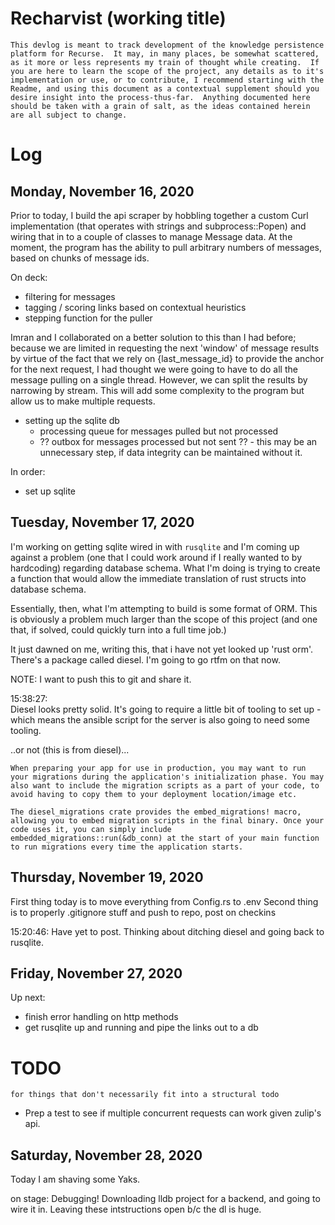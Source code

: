 # Recharvist (working title)

	This devlog is meant to track development of the knowledge persistence platform for Recurse.  It may, in many places, be somewhat scattered, as it more or less represents my train of thought while creating.  If you are here to learn the scope of the project, any details as to it's implementation or use, or to contribute, I recommend starting with the Readme, and using this document as a contextual supplement should you desire insight into the process-thus-far.  Anything documented here should be taken with a grain of salt, as the ideas contained herein are all subject to change.

# Log

## Monday, November 16, 2020

Prior to today, I build the api scraper by hobbling together a custom Curl implementation (that operates with strings and subprocess::Popen) and wiring that in to a couple of classes to manage Message data.  At the moment, the program has the ability to pull arbitrary numbers of messages, based on chunks of message ids.  

On deck:
- filtering for messages
- tagging / scoring links based on contextual heuristics
- stepping function for the puller

Imran and I collaborated on a better solution to this than I had before; because we are limited in requesting the next 'window' of message results by virtue of the fact that we rely on {last_message_id} to provide the anchor for the next request, I had thought we were going to have to do all the message pulling on a single thread.  However, we can split the results by narrowing by stream.  This will add some complexity to the program but allow us to make multiple requests.

- setting up the sqlite db
  - processing queue for messages pulled but not processed
  - ?? outbox for messages processed but not sent ?? - this may be an unnecessary step, if data integrity can be maintained without it.
  
  
In order:
- set up sqlite

## Tuesday, November 17, 2020

I'm working on getting sqlite wired in with ```rusqlite``` and I'm coming up against a problem (one that I could work around if I really wanted to by hardcoding) regarding database schema.  What I'm doing is trying to create a function that would allow the immediate translation of rust structs into database schema.  

Essentially, then, what I'm attempting to build is some format of ORM.  This is obviously a problem much larger than the scope of this project (and one that, if solved, could quickly turn into a full time job.)

It just dawned on me, writing this, that i have not yet looked up 'rust orm'.  There's a package called diesel. I'm going to go rtfm on that now.

NOTE:  I want to push this to git and share it. 

15:38:27:	
Diesel looks pretty solid.  It's going to require a little bit of tooling to set up - which means the ansible script for the server is also going to need some tooling.

..or not (this is from diesel)...
```
When preparing your app for use in production, you may want to run your migrations during the application's initialization phase. You may also want to include the migration scripts as a part of your code, to avoid having to copy them to your deployment location/image etc.

The diesel_migrations crate provides the embed_migrations! macro, allowing you to embed migration scripts in the final binary. Once your code uses it, you can simply include embedded_migrations::run(&db_conn) at the start of your main function to run migrations every time the application starts.
```
	
## Thursday, November 19, 2020

First thing today is to move everything from Config.rs to .env
Second thing is to properly .gitignore stuff and push to repo, post on checkins

15:20:46:
Have yet to post.  Thinking about ditching diesel and going back to rusqlite.  

## Friday, November 27, 2020

Up next:
- finish error handling on http methods
- get rusqlite up and running and pipe the links out to a db
# TODO

	for things that don't necessarily fit into a structural todo
	
 - Prep a test to see if multiple concurrent requests can work given zulip's api.

## Saturday, November 28, 2020

Today I am shaving some Yaks.

on stage:
Debugging!  Downloading lldb project for a backend, and going to wire it in.  Leaving these intstructions open b/c the dl is huge.
